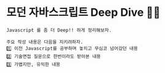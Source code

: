 # 모던 자바스크립트 Deep Dive 🏊‍♂️

```text
Javascript 를 좀 더 Deep!! 하게 정리해보자.

주요 작성 내용은 다음을 지키려하자.
1️⃣ 이전 Javascript를 공부하며 놓치고 무심코 넘어갔던 내용
2️⃣ 기술면접 질문으로 한번이라도 받아본 내용
3️⃣ 가볍지만, 유익한 내용
```
